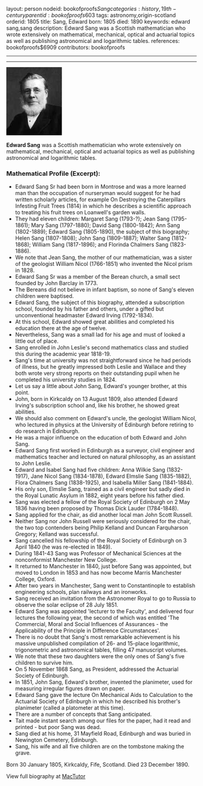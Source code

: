 layout: person
nodeid: bookofproofs$Sang
categories: history,19th-century
parentid: bookofproofs$603
tags: astronomy,origin-scotland
orderid: 1805
title: Sang, Edward
born: 1805
died: 1890
keywords: edward sang,sang
description: Edward Sang was a Scottish mathematician who wrote extensively on mathematical, mechanical, optical and actuarial topics as well as publishing astronomical and logarithmic tables.
references: bookofproofs$6909
contributors: bookofproofs

---



---

![Sang.jpg](https://github.com/bookofproofs/bookofproofs.github.io/blob/main/_sources/_assets/images/portraits/Sang.jpg?raw=true)

**Edward Sang** was a Scottish mathematician who wrote extensively on mathematical, mechanical, optical and actuarial topics as well as publishing astronomical and logarithmic tables.

### Mathematical Profile (Excerpt):
* Edward Sang Sr had been born in Montrose and was a more learned man than the occupation of nurseryman would suggest for he had written scholarly articles, for example On Destroying the Caterpillars Infesting Fruit Trees (1814) in which he describes a scientific approach to treating his fruit trees on Loanwell's garden walls.
* They had eleven children: Margaret Sang (1793-?); Jean Sang (1795-1861); Mary Sang (1797-1880); David Sang (1800-1842); Ann Sang (1802-1889); Edward Sang (1805-1890), the subject of this biography; Helen Sang (1807-1808); John Sang (1809-1887); Walter Sang (1812-1868); William Sang (1817-1896); and Florinda Chalmers Sang (1823-1886).
* We note that Jean Sang, the mother of our mathematician, was a sister of the geologist William Nicol (1766-1851) who invented the Nicol prism in 1828.
* Edward Sang Sr was a member of the Berean church, a small sect founded by John Barclay in 1773.
* The Bereans did not believe in infant baptism, so none of Sang's eleven children were baptised.
* Edward Sang, the subject of this biography, attended a subscription school, founded by his father and others, under a gifted but unconventional headmaster Edward Irving (1792-1834).
* At this school, Edward showed great abilities and completed his education there at the age of twelve.
* Nevertheless, Sang was a small lad for his age and must of looked a little out of place.
* Sang enrolled in John Leslie's second mathematics class and studied this during the academic year 1818-19.
* Sang's time at university was not straightforward since he had periods of illness, but he greatly impressed both Leslie and Wallace and they both wrote very strong reports on their outstanding pupil when he completed his university studies in 1824.
* Let us say a little about John Sang, Edward's younger brother, at this point.
* John, born in Kirkcaldy on 13 August 1809, also attended Edward Irving's subscription school and, like his brother, he showed great abilities.
* We should also comment on Edward's uncle, the geologist William Nicol, who lectured in physics at the University of Edinburgh before retiring to do research in Edinburgh.
* He was a major influence on the education of both Edward and John Sang.
* Edward Sang first worked in Edinburgh as a surveyor, civil engineer and mathematics teacher and lectured on natural philosophy, as an assistant to John Leslie.
* Edward and Isabel Sang had five children: Anna Wilkie Sang (1832-1917), Jane Nicol Sang (1834-1878), Edward Elmslie Sang (1835-1882), Flora Chalmers Sang (1838-1925), and Isabella Miller Sang (1841-1884).
* His only son, Elmslie Sang, trained as a civil engineer but sadly died in the Royal Lunatic Asylum in 1882, eight years before his father died.
* Sang was elected a fellow of the Royal Society of Edinburgh on 2 May 1836 having been proposed by Thomas Dick Lauder (1784-1848).
* Sang applied for the chair, as did another local man John Scott Russell.
* Neither Sang nor John Russell were seriously considered for the chair, the two top contenders being Philip Kelland and Duncan Farquharson Gregory; Kelland was successful.
* Sang cancelled his fellowship of the Royal Society of Edinburgh on 3 April 1840 (he was re-elected in 1849).
* During 1841-43 Sang was Professor of Mechanical Sciences at the nonconformist Manchester New College.
* It returned to Manchester in 1840, just before Sang was appointed, but moved to London in 1853 and has now become Marris Manchester College, Oxford.
* After two years in Manchester, Sang went to Constantinople to establish engineering schools, plan railways and an ironworks.
* Sang received an invitation from the Astronomer Royal to go to Russia to observe the solar eclipse of 28 July 1851.
* Edward Sang was appointed  'lecturer to the Faculty', and delivered four lectures the following year, the second of which was entitled 'The Commercial, Moral and Social Influences of Assurances - the Applicability of the Principle in Difference Circumstances'.
* There is no doubt that Sang's most remarkable achievement is his massive unpublished compilation of 26- and 15-place logarithmic, trigonometric and astronomical tables, filling 47 manuscript volumes.
* We note that these two daughters were the only ones of Sang's five children to survive him.
* On 5 November 1868 Sang, as President, addressed the Actuarial Society of Edinburgh.
* In 1851, John Sang, Edward's brother, invented the planimeter, used for measuring irregular figures drawn on paper.
* Edward Sang gave the lecture On Mechanical Aids to Calculation to the Actuarial Society of Edinburgh in which he described his brother's planimeter (called a platometer at this time).
* There are a number of concepts that Sang anticipated.
* Tait made instant search among our files for the paper, had it read and printed - but poor Sang was dead.
* Sang died at his home, 31 Mayfield Road, Edinburgh and was buried in Newington Cemetery, Edinburgh.
* Sang, his wife and all five children are on the tombstone making the grave.

Born 30 January 1805, Kirkcaldy, Fife, Scotland. Died 23 December 1890.

View full biography at [MacTutor](https://mathshistory.st-andrews.ac.uk/Biographies/Sang/)
